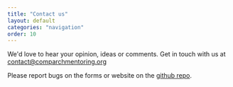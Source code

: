 ```yaml
---
title: "Contact us"
layout: default
categories: "navigation"
order: 10
---
```


We'd love to hear your opinion, ideas or comments. Get in touch with us at
[contact@comparchmentoring.org](mailto:contact@comparchmentoring.org)

Please report bugs on the forms or website on the [github
repo](https://github.com/comparchsa/calm).
